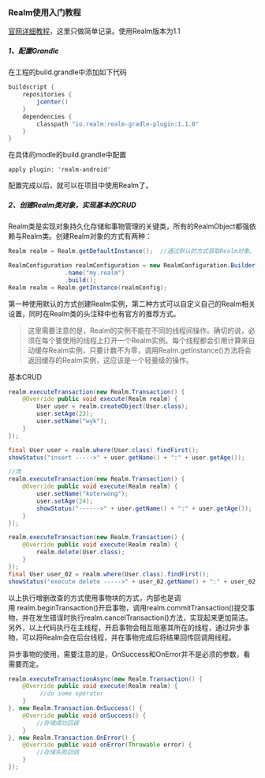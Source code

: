 ### Realm使用入门教程

[官网详细教程](https://realm.io/docs/java/latest/#getting-started)，这里只做简单记录。使用Realm版本为1.1

##### 1、配置Grandle

在工程的build.grandle中添加如下代码

```java
buildscript {
    repositories {
        jcenter()
    }
    dependencies {
        classpath "io.realm:realm-gradle-plugin:1.1.0"
    }
}
```

在具体的modle的build.grandle中配置

```
apply plugin: 'realm-android'
```

配置完成以后，就可以在项目中使用Realm了。

##### 2、创建Realm类对象，实现基本的CRUD

Realm类是实现对象持久化存储和事物管理的关键类，所有的RealmObject都强依赖与Realm类。创建Realm对象的方式有两种：

```java
Realm realm = Realm.getDefaultInstance();  //通过默认的方式获取Realm对象。
```

```Java
RealmConfiguration realmConfiguration = new RealmConfiguration.Builder(this)
                .name("my.realm")
                .build();
Realm realm = Realm.getInstance(realmConfig);
```

第一种使用默认的方式创建Realm实例，第二种方式可以自定义自己的Realm相关设置，同时在Realm类的头注释中也有官方的推荐方式。

> 这里需要注意的是，Realm的实例不能在不同的线程间操作。确切的说，必须在每个要使用的线程上打开一个Realm实例。每个线程都会引用计算来自动缓存Realm实例，只要计数不为零，调用Realm.getInstance()方法将会返回缓存的Realm实例，这应该是一个轻量级的操作。  

基本CRUD

```Java
realm.executeTransaction(new Realm.Transaction() {
    @Override public void execute(Realm realm) {
        User user = realm.createObject(User.class);
        user.setAge(23);
        user.setName("wyk");
    }
});

final User user = realm.where(User.class).findFirst();
showStatus("insert ----->" + user.getName() + ":" + user.getAge());

//改
realm.executeTransaction(new Realm.Transaction() {
    @Override public void execute(Realm realm) {
        user.setName("koterwong");
        user.setAge(24);
        showStatus("------>" + user.getName() + ":" + user.getAge());
    }
});

realm.executeTransaction(new Realm.Transaction() {
    @Override public void execute(Realm realm) {
        realm.delete(User.class);
    }
});
final User user_02 = realm.where(User.class).findFirst();
showStatus("execute delete ----->" + user_02.getName() + ":" + user_02.getAge());
```

以上执行增删改查的方式使用事物块的方式，内部也是调用 realm.beginTransaction()开启事物，调用realm.commitTransaction()提交事物，并在发生错误时执行realm.cancelTransaction()方法，实现起来更加简洁。另外，以上代码执行在主线程，开启事物会相互阻塞其所在的线程，通过异步事物，可以将Realm会在后台线程，并在事物完成后将结果回传回调用线程。

异步事物的使用，需要注意的是，OnSuccess和OnError并不是必须的参数，看需要而定。

```java
realm.executeTransactionAsync(new Realm.Transaction() {
    @Override public void execute(Realm realm) {
         //do some operator
    }
}, new Realm.Transaction.OnSuccess() {
    @Override public void onSuccess() {
        //存储成功回调
    }
}, new Realm.Transaction.OnError() {
    @Override public void onError(Throwable error) {
        //存储失败回调
    }
});
```



